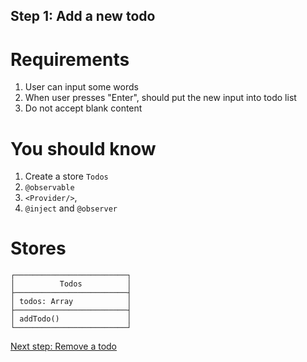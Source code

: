 ## Step 1: Add a new todo

# Requirements

1. User can input some words
2. When user presses "Enter", should put the new input into todo list
3. Do not accept blank content


# You should know

1. Create a store `Todos`
2. `@observable`
3. `<Provider/>`,
4. `@inject` and `@observer`


# Stores

```
┌─────────────────────────┐
│          Todos          │
├─────────────────────────┤
│ todos: Array            │
├─────────────────────────┤
│ addTodo()               │
└─────────────────────────┘
```

[Next step: Remove a todo](STEP_2.md)
